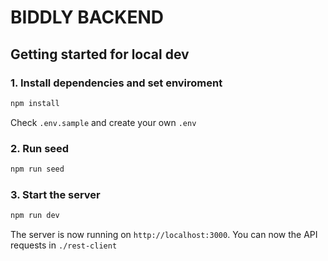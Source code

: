 # BIDDLY BACKEND

## Getting started for local dev

### 1. Install dependencies and set enviroment

```bash
npm install
```

Check `.env.sample` and create your own `.env`

### 2. Run seed

```bash
npm run seed
```

### 3. Start the server

```bash
npm run dev
```

The server is now running on `http://localhost:3000`. You can now the API requests in `./rest-client`
